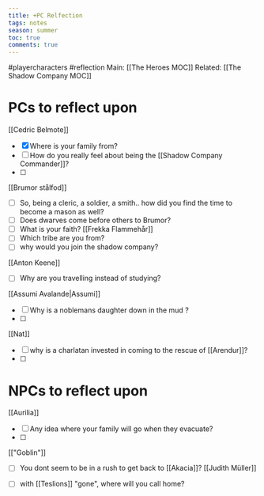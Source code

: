 ---title: +PC Relfectiontags: notesseason: summertoc: truecomments: true---
#playercharacters #reflection
Main: [[The Heroes MOC]]
Related: [[The Shadow Company MOC]]

# PCs to reflect upon

[[Cedric Belmote]]
- [x] Where is your family from?
- [ ] How do you really feel about being the [[Shadow Company Commander]]?
- [ ] 
[[Brumor stålfod]]
- [ ] So, being a cleric, a soldier, a smith.. how did you find the time to become a mason as well?
- [ ] Does dwarves come before others to Brumor?
- [ ] What is your faith?
[[Frekka Flammehår]]
- [ ] Which tribe are you from?
- [ ] why would you join the shadow company?

[[Anton Keene]]
- [ ] Why are you travelling instead of studying?


[[Assumi Avalande|Assumi]]
- [ ] Why is a noblemans daughter down in the mud ?
- [ ] 
[[Nat]]
- [ ] why is a charlatan invested in coming to the rescue of [[Arendur]]?
- [ ] 

# NPCs to reflect upon
[[Aurilia]]
- [ ] Any idea where your family will go when they evacuate?
- [ ] 
[["Goblin"]]
- [ ] You dont seem to be in a rush to get back to [[Akacia]]?
[[Judith Müller]]
- [ ] with [[Teslions]] "gone", where will you call home?

